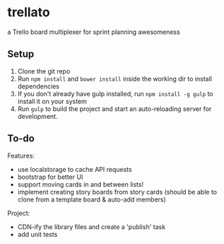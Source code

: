 trellato
========

a Trello board multiplexer for sprint planning awesomeness

Setup
-----

1. Clone the git repo
2. Run `npm install` and `bower install` inside the working dir to install dependencies
3. If you don't already have gulp installed, run `npm install -g gulp` to install it on your system
4. Run `gulp` to build the project and start an auto-reloading server for development.

To-do
-----

Features:
* use localstorage to cache API requests
* bootstrap for better UI
* support moving cards in and between lists!
* implement creating story boards from story cards (should be able to clone from a template board & auto-add members)

Project:
* CDN-ify the library files and create a 'publish' task
* add unit tests
